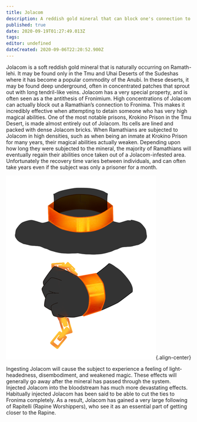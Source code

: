 ```yaml
---
title: Jolacom
description: A reddish gold mineral that can block one's connection to Fronima, thereby making performing magic impossible.
published: true
date: 2020-09-19T01:27:49.013Z
tags: 
editor: undefined
dateCreated: 2020-09-06T22:20:52.900Z
---
```


Jolacom is a soft reddish gold mineral that is naturally occurring on Ramath-lehi. It may be found only in the Tmu and Uhai Deserts of the Sudeshas where it has become a popular commodity of the Anubi. In these deserts, it may be found deep underground, often in concentrated patches that sprout out with long tendril-like veins. Jolacom has a very special property, and is often seen as a the antithesis of Fronimium. High concentrations of Jolacom can actually block out a Ramathian’s connection to Fronima. This makes it incredibly effective when attempting to detain someone who has very high magical abilities. One of the most notable prisons, Krokino Prison in the Tmu Desert, is made almost entirely out of Jolacom. Its cells are lined and packed with dense Jolacom bricks. When Ramathians are subjected to Jolacom in high densities, such as when being an inmate at Krokino Prison for many years, their magical abilities actually weaken. Depending upon how long they were subjected to the mineral, the majority of Ramathians will eventually regain their abilities once taken out of a Jolacom-infested area. Unfortunately the recovery time varies between individuals, and can often take years even if the subject was only a prisoner for a month.

![temrin-jolacom.png](/natural-resources/temrin-jolacom.png "A red-gold collar and cuffs made from Jolacom. Image by Temrin."){.align-center}

Ingesting Jolacom will cause the subject to experience a feeling of light-headedness, disembodiment, and weakened magic. These effects will generally go away after the mineral has passed through the system. Injected Jolacom into the bloodstream has much more devastating effects. Habitually injected Jolacom has been said to be able to cut the ties to Fronima completely. As a result, Jolacom has gained a very large following of Rapitelli (Rapine Worshippers), who see it as an essential part of getting closer to the Rapine.